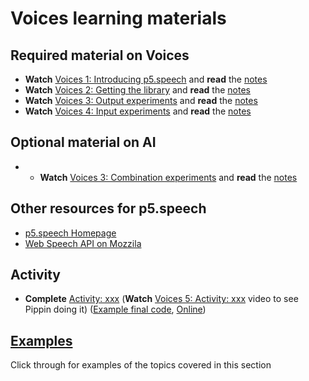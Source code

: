 # Voices learning materials

## Required material on Voices

- **Watch** [Voices 1: Introducing p5.speech](https://youtu.be/) and **read** the [notes](./introducing-p5.speech.md)
- **Watch** [Voices 2: Getting the library](https://youtu.be/) and **read** the [notes](./p5.speech-getting-thelibrary.md)
- **Watch** [Voices 3: Output experiments](https://youtu.be/) and **read** the [notes](./p5.speech-voice-output-experiments.md)
- **Watch** [Voices 4: Input experiments](https://youtu.be/) and **read** the [notes](./p5.speech-voice-input-experiments.md)

## Optional material on AI

- - **Watch** [Voices 3: Combination experiments](https://youtu.be/) and **read** the [notes](./p5.speech-voice-combination-experiments.md)

## Other resources for p5.speech

- [p5.speech Homepage](https://idmnyu.github.io/p5.js-speech/)
- [Web Speech API on Mozzila](https://developer.mozilla.org/en-US/docs/Web/API/Web_Speech_API)

## Activity

- **Complete** [Activity: xxx](../../activities/xxx) (**Watch** [Voices 5: Activity: xxx](https://youtu.be/zx0pNnoHp4Y) video to see Pippin doing it) ([Example final code](https://github.com/pippinbarr/cart263/tree/main/examples/voices/xxx/), [Online](https://pippinbarr.com/cart263/examples/voices/xxx/))

## [Examples](../../examples/#voices)

Click through for examples of the topics covered in this section
